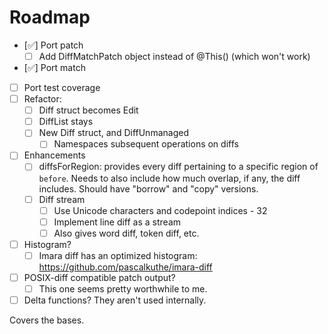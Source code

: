 # Roadmap

- [✅] Port patch
    - [ ] Add DiffMatchPatch object instead of @This() (which won't work)
- [✅] Port match
- [ ] Port test coverage
- [ ] Refactor:
    - [ ] Diff struct becomes Edit
    - [ ] DiffList stays
    - [ ] New Diff struct, and DiffUnmanaged
        - [ ] Namespaces subsequent operations on diffs
- [ ] Enhancements
    - [ ] diffsForRegion: provides every diff pertaining to a specific
        region of `before`.  Needs to also include how much overlap, if
        any, the diff includes.  Should have "borrow" and "copy"
        versions.
    - [ ] Diff stream
        - [ ] Use Unicode characters and codepoint indices - 32
        - [ ] Implement line diff as a stream
        - [ ] Also gives word diff, token diff, etc.
- [ ] Histogram?
    - [ ] Imara diff has an optimized histogram:
          https://github.com/pascalkuthe/imara-diff
- [ ] POSIX-diff compatible patch output?
    - [ ] This one seems pretty worthwhile to me.
- [ ] Delta functions?  They aren't used internally.

Covers the bases.
